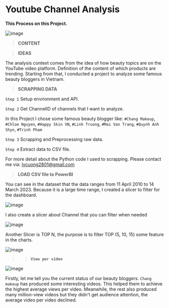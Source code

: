 # Youtube Channel Analysis

**This Process on this Project.**

![image](https://user-images.githubusercontent.com/113614347/225645157-ae69658b-c122-4a45-8332-f3ac344835ad.png)


> **CONTENT**


> **IDEAS**

The analysis context comes from the idea of how beauty topics are on the YouTube video platform. Definition of the content of which products are trending. Starting from that, I conducted a project to analyze some famous beauty bloggers in Vietnam.

>**SCRAPPING DATA**

`Step 1` Setup environment and API.

`Step 2` Get ChannelID of channels that I want to analyze.

In this Project I chose some famous beauty blogger like: `#Chang Makeup`, `#Chloe Nguyen`, `#Happy Skin VN`, `#Linh Truong`, `#Mai Van Trang`, `#Quynh Anh Shyn`, `#Trinh Pham`

`Step 3` Scrapping and Preprocessing raw data.

`Step 4` Extract data to CSV file.

For more detail about the Python code I used to scrapping. Please contact me via: lvcuong2801@gmail.com

>**LOAD CSV file to PowerBI**

You can see in the dataset that the data ranges from 11 April 2010 to 14 March 2023. Because it is a large time range, I created a slicer to filter for the dashboard. 

![image](https://user-images.githubusercontent.com/113614347/225662103-0ce3b8b7-f5c2-4079-a526-be1cc6e53eca.png)

I also create a slicer about Channel that you can filter when needed

![image](https://user-images.githubusercontent.com/113614347/225662296-2efa763e-0265-4bca-a30f-4f55dcc0a6f8.png)

Another Slicer is TOP N, the purpose is to filter TOP (5, 10, 15) some feature in the charts.

![image](https://user-images.githubusercontent.com/113614347/225662529-a27b0c2d-53a8-45dc-9fb0-985b9ff352e6.png)

>> **`View per video`**

![image](https://user-images.githubusercontent.com/113614347/225663451-2c2a09d7-2d93-4ac0-92d8-a6d551d716fb.png)

Firstly, let me tell you the current status of our beauty bloggers.
`Chang makeup` has produced some interesting videos. This helped them to achieve the highest average views per video.
Meanwhile, the rest also produced many million-view videos but they didn't get audience attention, the average video per video declined.

